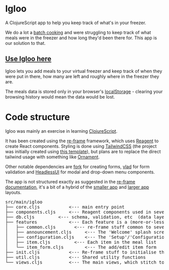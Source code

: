 # Igloo
A ClojureScript app to help you keep track of what's in your freezer.

We do a lot a [batch cooking](https://www.safefood.net/how-to/batch-cooking) and were struggling to keep track of what meals were in the freezer and how long they'd been there for.
This app is our solution to that.

## [Use Igloo here](https://igloo.gegin.dev)

Igloo lets you add meals to your virtual freezer and keep track of when they were put in there, how many are left and roughly where in the freezer they are.

The meals data is stored only in your browser's [localStorage](https://blog.logrocket.com/localstorage-javascript-complete-guide/) - clearing your browsing history would mean the data would be lost.

# Code structure
Igloo was mainly an exercise in learning [ClojureScript](https://clojurescript.org/). 

It has been created using the [re-frame](https://github.com/day8/re-frame) framework, which uses [Reagent](https://github.com/reagent-project/reagent) to create React components. 
Styling is done using [TailwindCSS](https://tailwindcss.com/) (the project was initially created using [this template](https://github.com/jacekschae/shadow-cljs-tailwindcss)), but plans are to replace the direct tailwind usage with something like [Ornament](https://github.com/lambdaisland/ornament).

Other notable dependencies are [fork](https://github.com/luciodale/fork) for creating forms, [vlad](https://github.com/logaan/vlad) for form validation and [HeadlessUI](https://headlessui.dev/) for modal and drop-down menu components.

The app is not structured exactly as suggested in the [re-frame documentation](https://github.com/day8/re-frame/blob/master/docs/App-Structure.md), it's a bit of a hybrid of the [smaller app](https://github.com/day8/re-frame/blob/master/docs/App-Structure.md#a-smaller-app) and [larger app](https://github.com/day8/re-frame/blob/master/docs/App-Structure.md#larger-apps) layouts.
<pre>
src/main/igloo
├── core.cljs			<--- main entry point
├── components.cljs		<--- Reagent components used in several places in the app
├── db.cljs			<--- schema, validation, etc  (data layer)
├── features			<--- Each feature is a (more-or-less) standalone set of view components & re-frame events/subscriptions
│   ├── common.cljs		  <--- re-frame stuff common to several features
│   ├── announcement.cljs	  <--- The 'Welcome' splash screen
│   ├── configuration.cljs	  <--- The 'Setup'/'Configuration' form
│   ├── item.cljs		  <--- Each item in the meal list
│   └── item_form.cljs		  <--- The add/edit item form
├── init.cljs			<--- Re-frame stuff to initialise the `app-db`
├── util.cljs			<--- Shared utility functions
└── views.cljs			<--- The main views, which stitch together the features
<pre>

